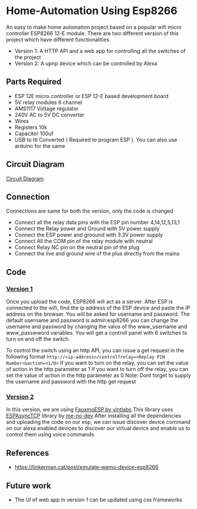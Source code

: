 # Home-Automation Using Esp8266
An easy to make home automation project based on a popular wifi micro controller ESP8266 12-E module.
There are two different version of this project which have different functionalities. 
- Version 1: A HTTP API and a web app for controlling all the switches of the project
- Version 2: A upnp device which can be controlled by Alexa


## Parts Required
- ESP 12E micro controller or ESP 12-E based development board
- 5V relay modules 6 channel
- AMS1117 Voltage regulator
- 240V AC to 5V DC converter
- Wires
- Registers 10k
- Capacitor 100uf
- USB to ttl Converted ( Required to program ESP ). You can also use arduino for the same

## Circuit Diagram

[Circuit Diagram](CircuitDiagram.png)

## Connection
Connections are same for both the version, only the code is changed
- Connect all the relay data pins with the ESP pin number 4,14,12,5,13,1
- Connect the Relay power and Ground with 5V power supply
- Connect the ESP power and groound with 3.3V power supply
- Connect All the COM pin of the relay module with neutral
- Connect Relay NC pin on the neutral pin of the plug
- Connect the live and ground wire of the plus directly from the mains

## Code
### [Version 1](version1.ino)
Once you upload the code, ESP8266 will act as a server.
After ESP is connected to the wifi, find the ip address of the ESP device and paste the IP address on the browser.
You will be asked for username and password. 
The default username and password is admin:esp8266
you can change the username and password by changing the valus of the www_username and www_passwword variables. 
You will get a controll panel with 6 switches to turn on and off the switch.

To control the switch using an http API, you can issue a get request in the following format
`http://<ip-address>/control?relay=<Replay PIN Number>&action=<1/0>`
If you want to turn on the relay, you can set the value of action in the http parameter as 1
If you want to turn off the relay, you can set the value of action in the http parameter as 0
Note: Dont forget to supply the username and password with the http get request 

### [Version 2](version2.ino)
In this version, we are using [FauxmoESP by vintlabs](https://github.com/vintlabs/fauxmoESP) 
This library uses [ESPAsyncTCP](https://github.com/me-no-dev/AsyncTCP) library by [me-no-dev](https://github.com/me-no-dev)
After installing all the dependencies and uploading the code on our esp, we can issue discover device command on our alexa enabled devices to discover our virtual device and enable us to control them using voice commands.

## References
- https://tinkerman.cat/post/emulate-wemo-device-esp8266

## Future work
- The UI of web app in version 1 can be updated using css frameworks 
